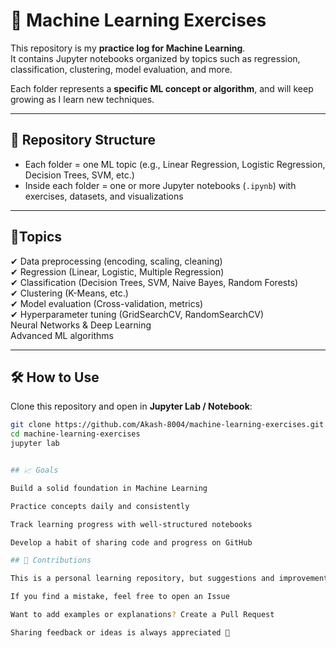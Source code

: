# 🤖 Machine Learning Exercises  

This repository is my **practice log for Machine Learning**.  
It contains Jupyter notebooks organized by topics such as regression, classification, clustering, model evaluation, and more.  

Each folder represents a **specific ML concept or algorithm**, and will keep growing as I learn new techniques.  

---

## 📂 Repository Structure  

- Each folder = one ML topic (e.g., Linear Regression, Logistic Regression, Decision Trees, SVM, etc.)  
- Inside each folder = one or more Jupyter notebooks (`.ipynb`) with exercises, datasets, and visualizations  

---

## 🚀Topics  

✔ Data preprocessing (encoding, scaling, cleaning)  
✔ Regression (Linear, Logistic, Multiple Regression)  
✔ Classification (Decision Trees, SVM, Naive Bayes, Random Forests)  
✔ Clustering (K-Means, etc.)  
✔ Model evaluation (Cross-validation, metrics)  
✔ Hyperparameter tuning (GridSearchCV, RandomSearchCV)  
 Neural Networks & Deep Learning  
 Advanced ML algorithms  

---

## 🛠️ How to Use  

Clone this repository and open in **Jupyter Lab / Notebook**:  

```bash
git clone https://github.com/Akash-8004/machine-learning-exercises.git
cd machine-learning-exercises
jupyter lab


## 📈 Goals

Build a solid foundation in Machine Learning

Practice concepts daily and consistently

Track learning progress with well-structured notebooks

Develop a habit of sharing code and progress on GitHub

## 🤝 Contributions

This is a personal learning repository, but suggestions and improvements are always welcome!

If you find a mistake, feel free to open an Issue

Want to add examples or explanations? Create a Pull Request

Sharing feedback or ideas is always appreciated 🎉
